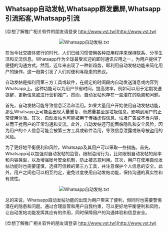 ## **Whatsapp自动发帖,Whatsapp群发霸屏,Whatsapp引流拓客,Whatsapp引流**

[😍想了解推广相关软件的朋友请登录 http://www.vst.tw](http://www.vst.tw)

 <center><img src="https://vst.tw/MP4/tuiguang/png/8.png" alt="Whatsapp自动发帖.txt"></center>

在当今社交媒体盛行的时代，人们已经习惯使用各种应用程序来保持联系、分享生活和交流信息。Whatsapp作为全球最受欢迎的即时通讯应用之一，为用户提供了便捷的沟通方式。然而，近年来出现了一种新趋势，即利用自动发帖功能来简化用户的操作，这一趋势引发了人们对便利与隐患的热议。

自动发帖是指利用第三方工具或软件，在规定的时间段内自动发送消息或内容到Whatsapp上。这种功能可以为用户节省时间，提高效率，例如可以用于定期发送提醒、更新信息或进行营销推广。然而，自动发帖也存在一些潜在的隐患和问题。

首先，自动发帖可能导致信息泛滥和滥用。如果大量用户开始使用自动发帖功能，那么Whatsapp上可能会出现大量重复、低质量甚至是垃圾信息，影响到用户的正常使用体验。其次，自动发帖也可能被用于传播虚假信息、垃圾广告或不当内容，从而干扰用户的正常沟通和交流。此外，自动发帖还可能面临隐私和安全风险，因为用户的个人信息可能会被第三方工具或软件滥用，导致信息泄露或账号被盗用的风险。

为了更好地平衡便利和风险，Whatsapp及其用户可以采取一些措施。首先，Whatsapp可以加强对自动发帖的监管，限制滥用行为，比如限制自动发帖的频率和内容类型，以及增强账号安全机制，防止被恶意利用。其次，用户在使用自动发帖功能时也需要谨慎，选择可信赖的第三方工具，并注意保护个人信息的安全。此外，用户之间也可以相互约定，避免过度使用自动发帖功能，保持沟通的真实性和有效性。

 <center><img src="https://vst.tw/MP4/tuiguang/png/8.png" alt="Whatsapp自动发帖.txt"></center>

总的来说，Whatsapp自动发帖功能的出现为用户带来了便利，但同时也需要警惕潜在的隐患和问题。通过合理监管和用户自我约束，可以更好地平衡便利和风险，让自动发帖功能发挥其应有的作用，同时保障用户的沟通体验和信息安全。

[😍想了解推广相关软件的朋友请登录 http://www.vst.tw](http://www.vst.tw)




